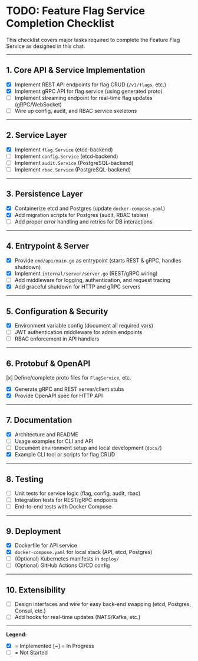 # TODO: Feature Flag Service Completion Checklist

This checklist covers major tasks required to complete the Feature Flag Service as designed in this chat.

---

## 1. Core API & Service Implementation

- [x] Implement REST API endpoints for flag CRUD (`/v1/flags`, etc.)
- [x] Implement gRPC API for flag service (using generated proto)
- [ ] Implement streaming endpoint for real-time flag updates (gRPC/WebSocket)
- [ ] Wire up config, audit, and RBAC service skeletons

---

## 2. Service Layer

- [x] Implement `flag.Service` (etcd-backend)
- [ ] Implement `config.Service` (etcd-backend)
- [ ] Implement `audit.Service` (PostgreSQL-backend)
- [ ] Implement `rbac.Service` (PostgreSQL-backend)

---

## 3. Persistence Layer

- [x] Containerize etcd and Postgres (update `docker-compose.yaml`)
- [x] Add migration scripts for Postgres (audit, RBAC tables)
- [ ] Add proper error handling and retries for DB interactions

---

## 4. Entrypoint & Server

- [x] Provide `cmd/api/main.go` as entrypoint (starts REST & gRPC, handles shutdown)
- [x] Implement `internal/server/server.go` (REST/gRPC wiring)
- [ ] Add middleware for logging, authentication, and request tracing
- [x] Add graceful shutdown for HTTP and gRPC servers

---

## 5. Configuration & Security

- [x] Environment variable config (document all required vars)
- [ ] JWT authentication middleware for admin endpoints
- [ ] RBAC enforcement in API handlers

---

## 6. Protobuf & OpenAPI

[x] Define/complete proto files for `FlagService`, etc.

- [x] Generate gRPC and REST server/client stubs
- [x] Provide OpenAPI spec for HTTP API

---

## 7. Documentation

- [x] Architecture and README
- [ ] Usage examples for CLI and API
- [ ] Document environment setup and local development (`docs/`)
- [x] Example CLI tool or scripts for flag CRUD

---

## 8. Testing

- [ ] Unit tests for service logic (flag, config, audit, rbac)
- [ ] Integration tests for REST/gRPC endpoints
- [ ] End-to-end tests with Docker Compose

---

## 9. Deployment

- [x] Dockerfile for API service
- [x] `docker-compose.yaml` for local stack (API, etcd, Postgres)
- [ ] (Optional) Kubernetes manifests in `deploy/`
- [ ] (Optional) GitHub Actions CI/CD config

---

## 10. Extensibility

- [ ] Design interfaces and wire for easy back-end swapping (etcd, Postgres, Consul, etc.)
- [ ] Add hooks for real-time updates (NATS/Kafka, etc.)

---

**Legend:**

- [x] = Implemented
      [~] = In Progress
- [ ] = Not Started
